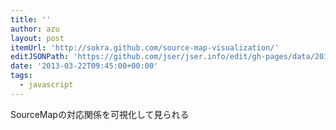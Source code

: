 ```yaml
---
title: ''
author: azu
layout: post
itemUrl: 'http://sokra.github.com/source-map-visualization/'
editJSONPath: 'https://github.com/jser/jser.info/edit/gh-pages/data/2013/03/index.json'
date: '2013-03-22T09:45:00+00:00'
tags:
  - javascript
---
```

SourceMapの対応関係を可視化して見られる
